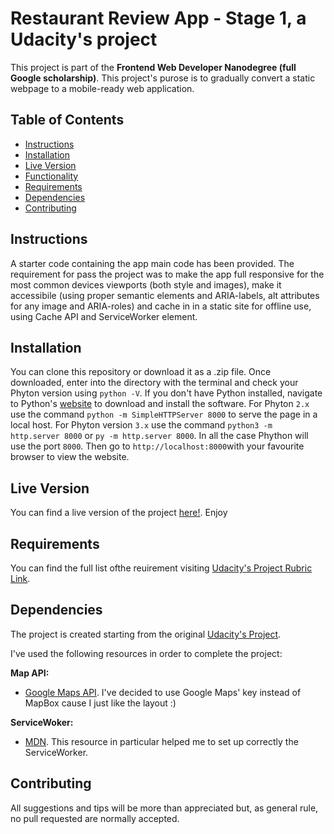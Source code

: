 # Restaurant Review App - Stage 1, a Udacity's project

This project is part of the __Frontend Web Developer Nanodegree (full Google scholarship)__. This project's purose is to gradually convert a static webpage to a mobile-ready web application.

## Table of Contents

* [Instructions](#instructions)
* [Installation](#installation)
* [Live Version](#live)
* [Functionality](#functionality)
* [Requirements](#requirements)
* [Dependencies](#dependencies)
* [Contributing](#contributing)

## Instructions

A starter code containing the app main code has been provided. The requirement for pass the project was to make the app full responsive for the most common devices viewports (both style and images), make it accessibile (using proper semantic elements and ARIA-labels, alt attributes for any image and ARIA-roles) and cache in in a static site for offline use, using Cache API and ServiceWorker element.

## Installation

You can clone this repository or download it as a .zip file.
Once downloaded, enter into the directory with the terminal and check your Phyton version using `python -V`. If you don't have Python installed, navigate to Python's [website](https://www.python.org/) to download and install the software.
For Phyton `2.x` use the command `python -m SimpleHTTPServer 8000` to serve the page in a local host. For Phyton version `3.x` use the command `python3 -m http.server 8000` or `py -m http.server 8000`. In all the case Phython will use the port `8000`. Then go to `http://localhost:8000`with your favourite browser to view the website.

## Live Version

You can find a live version of the project [here!](https://ivanteso.github.io/restaurant-review-stage-1/). Enjoy

## Requirements

You can find the full list ofthe reuirement visiting [Udacity's Project Rubric Link](https://review.udacity.com/#!/rubrics/1090/view).

## Dependencies

The project is created starting from the original [Udacity's Project](https://github.com/udacity/mws-restaurant-stage-1).

I've used the following resources in order to complete the project:

__Map API:__
- [Google Maps API](https://cloud.google.com/maps-platform/). I've decided to use Google Maps' key instead of MapBox cause I just like the layout :)

__ServiceWoker:__
- [MDN](https://developer.mozilla.org/en-US/docs/Web/API/Service_Worker_API/Using_Service_Workers). This resource in particular helped me to set up correctly the ServiceWorker.

## Contributing

All suggestions and tips will be more than appreciated but, as general rule, no pull requested are normally accepted.
